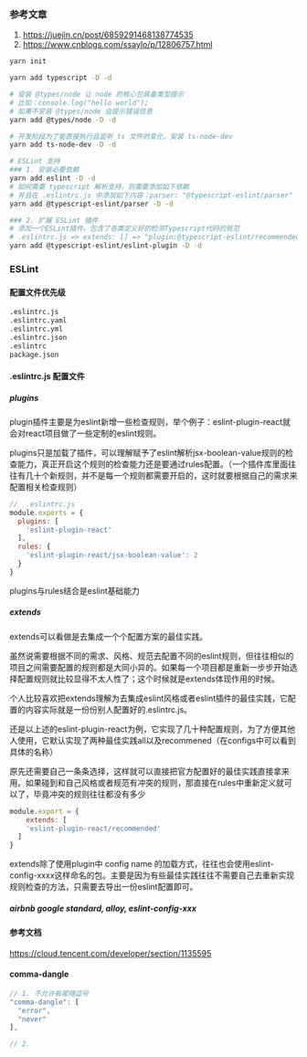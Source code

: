 ### 参考文章
1. https://juejin.cn/post/6859291468138774535
2. https://www.cnblogs.com/ssaylo/p/12806757.html

```bash
yarn init

yarn add typescript -D -d

# 安装 @types/node 让 node 的核心包具备类型提示
# 比如：console.log("hello world");
# 如果不安装 @types/node 会提示错误信息
yarn add @types/node -D -d

# 开发阶段为了能直接执行且监听 ts 文件的变化，安装 ts-node-dev
yarn add ts-node-dev -D -d

# ESLint 支持
### 1. 安装必要依赖
yarn add eslint -D -d
# 如何需要 typescript 解析支持，则需要添加如下依赖
# 并且在 .eslintrc.js 中添加如下内容：parser: "@typescript-eslint/parser"
yarn add @typescript-eslint/parser -D -d

### 2. 扩展 ESLint 插件
# 添加一个ESLint插件，包含了各类定义好的检测Typescript代码的规范
# .eslintrc.js => extends: [] => "plugin:@typescript-eslint/recommended"
yarn add @typescript-eslint/eslint-plugin -D -d
```



### ESLint
#### 配置文件优先级
```bash
.eslintrc.js
.eslintrc.yaml
.eslintrc.yml
.eslintrc.json
.eslintrc
package.json
```

#### .eslintrc.js 配置文件

##### plugins
plugin插件主要是为eslint新增一些检查规则，举个例子：eslint-plugin-react就会对react项目做了一些定制的eslint规则。

plugins只是加载了插件，可以理解赋予了eslint解析jsx-boolean-value规则的检查能力，真正开启这个规则的检查能力还是要通过rules配置。（一个插件库里面往往有几十个新规则，并不是每一个规则都需要开启的，这时就要根据自己的需求来配置相关检查规则）

```js
//	.eslintrc.js
module.exports = {
  plugins: [
    'eslint-plugin-react'
  ],
  rules: {
    'eslint-plugin-react/jsx-boolean-value': 2
  }
}
```

plugins与rules结合是eslint基础能力

##### extends
extends可以看做是去集成一个个配置方案的最佳实践。

虽然说需要根据不同的需求、风格、规范去配置不同的eslint规则，但往往相似的项目之间需要配置的规则都是大同小异的。如果每一个项目都是重新一步步开始选择配置规则就比较显得不太人性了；这个时候就是extends体现作用的时候。

个人比较喜欢把extends理解为去集成eslint风格或者eslint插件的最佳实践，它配置的内容实际就是一份份别人配置好的.eslintrc.js。

还是以上述的eslint-plugin-react为例，它实现了几十种配置规则，为了方便其他人使用，它默认实现了两种最佳实践all以及recommened（在configs中可以看到具体的名称）

原先还需要自己一条条选择，这样就可以直接把官方配置好的最佳实践直接拿来用。如果碰到和自己风格或者规范有冲突的规则，那直接在rules中重新定义就可以了，毕竟冲突的规则往往都没有多少

```js
module.export = {
	extends: [
  	'eslint-plugin-react/recommended'
  ]
}
```

extends除了使用plugin中 config name 的加载方式，往往也会使用eslint-config-xxxx这样命名的包。主要是因为有些最佳实践往往不需要自己去重新实现规则检查的方法，只需要去导出一份eslint配置即可。

##### airbnb google standard, alloy, eslint-config-xxx


#### 参考文档
https://cloud.tencent.com/developer/section/1135595

#### comma-dangle
```javascript
// 1. 不允许有尾随逗号
"comma-dangle": [
  "error",
  "never"
],

// 2.
```

